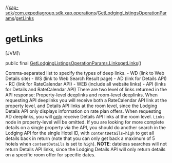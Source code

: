 //[xap-sdk](../../../index.md)/[com.expediagroup.sdk.xap.operations](../index.md)/[GetLodgingListingsOperationParams](index.md)/[getLinks](get-links.md)

# getLinks

[JVM]\

public final [GetLodgingListingsOperationParams.Links](-links/index.md)[getLinks](get-links.md)()

Comma-separated list to specify the types of deep links. - WD (link to Web Details site) - WS (link to Web Search Result page) - AD (link for Details API) - RC (link for RateCalendar API) - WEB (include all website links) - API (links for Details and RateCalendar API)  There are two level of links returned in the API response: Property-level deeplinks and room-level deeplinks.  When requesting API deeplinks you will receive both a RateCalendar API link at the property level, and Details API links at the room level, since the Lodging Details API only displays information on rate plan offers.  When requesting AD deeplinks, you will <u>only</u> receive Details API links at the room level. `Links` node in property-level will be omitted.  If you are looking for more complete details on a single property via the API, you should do another search in the Lodging API for the single Hotel ID, with `contentDetails=high` to get all details back in return (note that you can only get back a maximum of 5 hotels when `contentDetails` is set to `high`).  **NOTE**: dateless searches will not return Details API links, since the Lodging Details API will only return details on a specific room offer for specific dates.
